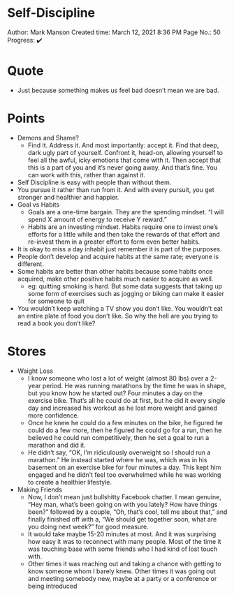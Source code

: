 # Self-Discipline

Author: Mark Manson Created time: March 12, 2021 8:36 PM Page No.: 50 Progress:
✔️

# Quote

- Just because something makes us feel bad doesn’t mean we are bad.

# Points

- Demons and Shame?
  - Find it. Address it. And most importantly: accept it. Find that deep, dark
    ugly part of yourself. Confront it, head-on, allowing yourself to feel all
    the awful, icky emotions that come with it. Then accept that this is a part
    of you and it’s never going away. And that’s fine. You can work with this,
    rather than against it.
- Self Discipline is easy with people than without them.
- You pursue it rather than run from it. And with every pursuit, you get
  stronger and healthier and happier.
- Goal vs Habits
  - Goals are a one-time bargain. They are the spending mindset. “I will spend X
    amount of energy to receive Y reward.”
  - Habits are an investing mindset. Habits require one to invest one’s efforts
    for a little while and then take the rewards of that effort and re-invest
    them in a greater effort to form even better habits.
- It is okay to miss a day inhabit just remember it is part of the purposes.
- People don’t develop and acquire habits at the same rate; everyone is
  different.
- Some habits are better than other habits because some habits once acquired,
  make other positive habits much easier to acquire as well.
  - eg: quitting smoking is hard. But some data suggests that taking up some
    form of exercises such as jogging or biking can make it easier for someone
    to quit
- You wouldn’t keep watching a TV show you don’t like. You wouldn’t eat an
  entire plate of food you don’t like. So why the hell are you trying to read a
  book you don’t like?

# Stores

- Waight Loss
  - I know someone who lost a lot of weight (almost 80 lbs) over a 2-year
    period. He was running marathons by the time he was in shape, but you know
    how he started out? Four minutes a day on the exercise bike. That’s all he
    could do at first, but he did it every single day and increased his workout
    as he lost more weight and gained more confidence.
  - Once he knew he could do a few minutes on the bike, he figured he could do a
    few more, then he figured he could go for a run, then he believed he could
    run competitively, then he set a goal to run a marathon and did it.
  - He didn’t say, “OK, I’m ridiculously overweight so I should run a marathon.”
    He instead started where he was, which was in his basement on an exercise
    bike for four minutes a day. This kept him engaged and he didn’t feel too
    overwhelmed while he was working to create a healthier lifestyle.
- Making Friends
  - Now, I don’t mean just bullshitty Facebook chatter. I mean genuine, “Hey
    man, what’s been going on with you lately? How have things been?” followed
    by a couple, “Oh, that’s cool, tell me about that,” and finally finished off
    with a, “We should get together soon, what are you doing next week?” for
    good measure.
  - It would take maybe 15-20 minutes at most. And it was surprising how easy it
    was to reconnect with many people. Most of the time it was touching base
    with some friends who I had kind of lost touch with.
  - Other times it was reaching out and taking a chance with getting to know
    someone whom I barely knew. Other times it was going out and meeting
    somebody new, maybe at a party or a conference or being introduced
